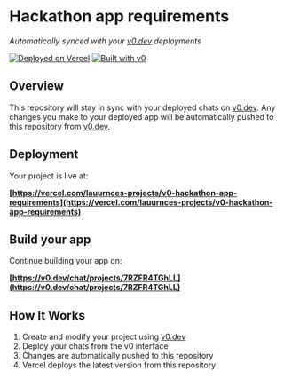 # Hackathon app requirements

*Automatically synced with your [v0.dev](https://v0.dev) deployments*

[![Deployed on Vercel](https://img.shields.io/badge/Deployed%20on-Vercel-black?style=for-the-badge&logo=vercel)](https://vercel.com/lauurnces-projects/v0-hackathon-app-requirements)
[![Built with v0](https://img.shields.io/badge/Built%20with-v0.dev-black?style=for-the-badge)](https://v0.dev/chat/projects/7RZFR4TGhLL)

## Overview

This repository will stay in sync with your deployed chats on [v0.dev](https://v0.dev).
Any changes you make to your deployed app will be automatically pushed to this repository from [v0.dev](https://v0.dev).

## Deployment

Your project is live at:

**[https://vercel.com/lauurnces-projects/v0-hackathon-app-requirements](https://vercel.com/lauurnces-projects/v0-hackathon-app-requirements)**

## Build your app

Continue building your app on:

**[https://v0.dev/chat/projects/7RZFR4TGhLL](https://v0.dev/chat/projects/7RZFR4TGhLL)**

## How It Works

1. Create and modify your project using [v0.dev](https://v0.dev)
2. Deploy your chats from the v0 interface
3. Changes are automatically pushed to this repository
4. Vercel deploys the latest version from this repository